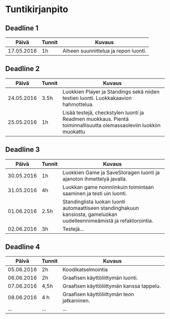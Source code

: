
# Tuntikirjanpito

## Deadline 1
Päivä | Tunnit | Kuvaus
--------------- | ----- | ------
17.05.2016 | 1h | Aiheen suunnittelua ja repon luonti.

## Deadline 2
Päivä | Tunnit | Kuvaus
--------------- | ----- | ------
24.05.2016 | 3.5h | Luokkien Player ja Standings  sekä niiden testien luonti. Luokkakaavion hahmottelua.
25.05.2016 | 1h | Lisää testejä, checkstylen luonti ja Readmen muokkaus. Pientä toiminnallisuutta olemassaoleviin luokkiin muokattu

## Deadline 3
Päivä | Tunnit | Kuvaus
--------------- | ----- | ------
30.05.2016 | 1h | Luokkien Game ja SaveStoragen luonti ja ajanoton ihmettelyä javalla.
31.05.2016 |4h | Luokkan game noinniinkuin toimintaan saaminen ja testi uin luonti.
01.06.2016 |2.5h | Standinglista luokan luonti automaattiseen standinghakuun kansiosta, gameluokan uudelleennimeämistä ja refaktorointia.
02.06.2016 |3h | Testejä... 

## Deadline 4
Päivä | Tunnit | Kuvaus
--------------- | ----- | ------
05.06.2016 | 2h | Koodikatselmointia
06.06.2016 | 2h | Graafisen käyttöliittymän luonti.
07.06.2016 | 4,5h | Graafisen käyttöliittymän kanssa tappelu.
08.06.2016 | 4 h | Graafisen käyttöliittymän teon jatkaminen.
... | ... | ...

